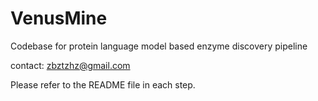 # VenusMine

Codebase for protein language model based enzyme discovery pipeline

contact: [zbztzhz@gmail.com](mailto:zbztzhz@gmail.com)

Please refer to the README file in each step.

